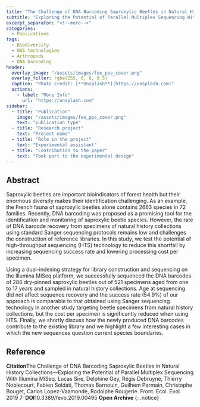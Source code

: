 ```yaml
---
title: "The Challenge of DNA Barcoding Saproxylic Beetles in Natural History Collections"
subtitle: "Exploring the Potential of Parallel Multiplex Sequencing With Illumina MiSeq"
excerpt_separator: "<!--more-->"
categories:
  - Publications
tags:
  - Biodiversity
  - NGS technologies
  - Arthropods
  - DNA barcoding
header:
  overlay_image: "/assets/images/fee_pps_cover.png"
  overlay_filter: rgba(255, 0, 0, 0.5)
  caption: "Photo credit: [**Unsplash**](https://unsplash.com)"
  actions:
    - label: "More Info"
      url: "https://unsplash.com"
sidebar:
  - title: "Publication"
    image: "/assets/images/fee_pps_cover.png"
    text: "publication type"
  - title: "Research project"
    text: "Project name"
  - title: "Role in the project"
    text: "Experimental assistant"
  - title: "Contribution to the paper"
    text: "Took part to the experimental design"
---
```


## Abstract
Saproxylic beetles are important bioindicators of forest health but their enormous diversity makes their identification challenging. As an example, the French fauna of saproxylic beetles alone contains 2663 species in 72 families. Recently, DNA barcoding was proposed as a promising tool for the identification and monitoring of saproxylic beetle species. 
However, the rate of DNA barcode recovery from specimens of natural history collections using standard Sanger sequencing protocols remains low and challenges the construction of reference libraries. In this study, we test the potential of high-throughput sequencing (HTS) technology to reduce this shortfall by increasing sequencing success rate and lowering processing cost per specimen. 

Using a dual-indexing strategy for library construction and sequencing on the Illumina MiSeq platform, we successfully sequenced the DNA barcodes of 286 dry-pinned saproxylic beetles out of 521 specimens aged from one to 17 years and sampled in natural history collections. Age at sequencing did not affect sequence recovery and the success rate (54.9%) of our approach is comparable to that obtained using Sanger sequencing technology in another study targeting beetle specimens from natural history collections, but the cost per specimen is significantly reduced when using HTS. Finally, we shortly discuss how the newly produced DNA barcodes contribute to the existing library and we highlight a few interesting cases in which the new sequences question current species boundaries.

## Reference
**Citation**The Challenge of DNA Barcoding Saproxylic Beetles in Natural History Collections—Exploring the Potential of Parallel Multiplex Sequencing With Illumina MiSeq. Lucas Sire, Delphine Gey, Régis Debruyne, Thierry Noblecourt, Fabien Soldati, Thomas Barnouin, Guilhem Parmain, Christophe Bouget, Carlos Lopez-Vaamonde, Rodolphe Rougerie. Front. Ecol. Evol. 2019 7:
**DOI**10.3389/fevo.2019.00495
**Open Archive**
{: .notice}
